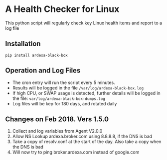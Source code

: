 # A Health Checker for Linux
This python script will regularly check key Linux health items and report to a log file

## Installation
```
pip install ardexa-black-box
```

## Operation and Log Files
- The cron entry will run the script every 5 minutes.
- Results will be logged in the file `/var/log/ardexa-black-box.log`
- If high CPU, or SWAP usage is detected, further details will be logged in the file: `var/log/ardexa-black-box-dumps.log`
- Log files will be kep for 180 days, and rotated daily

## Changes on Feb 2018. Vers 1.5.0
1. Collect and log variables from Agent V2.0.0
2. Allow NS Lookup ardexa.broker.com using 8.8.8.8, if the DNS is bad
3. Take a copy of resolv.conf at the start of the day. Also take a copy when the DNS is bad
4. Will now try to ping broker.ardexa.com instead of google.com
